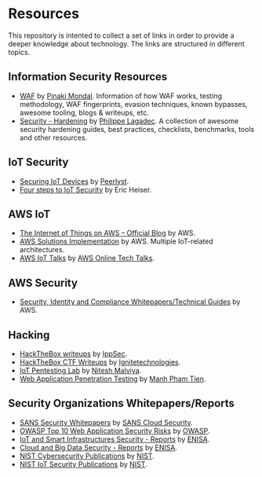 # Resources

This repository is intented to collect a set of links in order to provide a deeper knowledge about technology. The links are structured in different topics.


## Information Security Resources

- [WAF](https://github.com/0xInfection/Awesome-WAF) by [Pinaki Mondal](https://github.com/0xInfection). Information of how WAF works, testing methodology, WAF fingerprints, evasion techniques, known bypasses, awesome tooling, blogs & writeups, etc.
- [Security - Hardening](https://github.com/decalage2/awesome-security-hardening) by [Philippe Lagadec](https://github.com/decalage2). A collection of awesome security hardening guides, best practices, checklists, benchmarks, tools and other resources.

## IoT Security

- [Securing IoT Devices](https://www.peerlyst.com/posts/the-iot-wiki-peerlyst?utm_source=linkedin&utm_medium=social&utm_content=peerlyst_post&utm_campaign=peerlyst_shared_post) by [Peerlyst](https://www.peerlyst.com/companies/peerlyst?trk=post_page_author).
- [Four steps to IoT Security](https://www.kudelski-iot.com/wp-content/uploads/2019/11/Kudelski-IoT_Four-steps-to-IoT-security-whitepaper.pdf) by Eric Heiser.


## AWS IoT

- [The Internet of Things on AWS – Official Blog](https://aws.amazon.com/blogs/iot/) by AWS.
- [AWS Solutions Implementation](https://aws.amazon.com/solutions/implementations/?solutions-all.sort-by=item.additionalFields.sortDate&solutions-all.sort-order=desc&awsf.AWS-Product%20Category=tech-category%23iot) by AWS. Multiple IoT-related architectures.
- [AWS IoT Talks](https://www.youtube.com/playlist?list=PL5bUlblGfe0LHe_p4sZ9-MF6fUZw9IQkb) by [AWS Online Tech Talks](https://www.youtube.com/user/AWSwebinars/about).


## AWS Security

- [Security, Identity and Compliance Whitepapers/Technical Guides](https://aws.amazon.com/whitepapers/?whitepapers-main.sort-by=item.additionalFields.sortDate&whitepapers-main.sort-order=desc&awsf.whitepapers-category=categories%23security-identity-compliance) by AWS.


## Hacking

- [HackTheBox writeups](https://www.youtube.com/channel/UCa6eh7gCkpPo5XXUDfygQQA) by [IppSec](https://www.youtube.com/channel/UCa6eh7gCkpPo5XXUDfygQQA/about).
- [HackTheBox CTF Writeups](https://github.com/Ignitetechnologies/HackTheBox-CTF-Writeups) by [Ignitetechnologies](https://github.com/Ignitetechnologies).
- [IoT Pentesting Lab](https://www.peerlyst.com/posts/beginner-s-guide-to-pentesting-iot-architecture-network-and-setting-up-iot-pentesting-lab-part-1-nitesh-malviya?trk=post_page_recommended_reads) by [Nitesh Malviya](https://www.peerlyst.com/users/nitesh-malviya?trk=post_page_author).
- [Web Application Penetration Testing](https://media-exp1.licdn.com/dms/document/C4D1FAQFxkhIagWp7bQ/feedshare-document-pdf-analyzed/0?e=1591290000&v=beta&t=KckOq40WC8-pT7qR5yR1oFGEwxjTwkKXzX8M-igDxos) by [Manh Pham Tien](https://www.linkedin.com/in/manhnho/).


## Security Organizations Whitepapers/Reports

- [SANS Security Whitepapers](https://software-security.sans.org/resources/whitepapers) by [SANS Cloud Security](https://software-security.sans.org/).
- [OWASP Top 10 Web Application Security Risks](https://owasp.org/www-project-top-ten/) by [OWASP](https://owasp.org/).
- [IoT and Smart Infrastructures Security - Reports](https://www.enisa.europa.eu/publications#c5=2010&c5=2020&c5=false&c2=publicationDate&reversed=on&b_start=0&c10=IoT+and+Smart+Infrastructures) by [ENISA](https://www.enisa.europa.eu/).
- [Cloud and Big Data Security - Reports](https://www.enisa.europa.eu/publications#c5=2010&c5=2020&c5=false&c2=publicationDate&reversed=on&b_start=0&c10=Cloud+and+Big+Data) by [ENISA](https://www.enisa.europa.eu/).
- [NIST Cybersecurity Publications](https://www.nist.gov/publications/search?ta%5B0%5D=248731) by [NIST](https://www.nist.gov/).
- [NIST IoT Security Publications](https://www.nist.gov/publications/search?k=iot&t=&a=&s=All&n=&d%5Bmin%5D=&d%5Bmax%5D=) by [NIST](https://www.nist.gov/).
